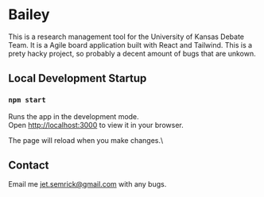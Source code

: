 # Bailey

This is a research management tool for the University of Kansas Debate Team. It is a Agile board application built with React and Tailwind. This is a prety hacky project, so probably a decent amount of bugs that are unkown.

## Local Development Startup

### `npm start`

Runs the app in the development mode.\
Open [http://localhost:3000](http://localhost:3000) to view it in your browser.

The page will reload when you make changes.\

## Contact

Email me jet.semrick@gmail.com with any bugs.

